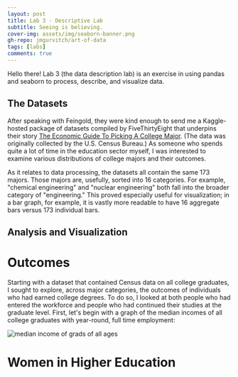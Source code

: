 ```yaml
---
layout: post
title: Lab 3 - Descriptive Lab
subtitle: Seeing is believing.
cover-img: assets/img/seaborn-banner.png
gh-repo: jmgurvitch/art-of-data
tags: [labs]
comments: true
---
```


Hello there! Lab 3 (the data description lab) is an exercise in using pandas and seaborn to process, describe, and visualize data.

## The Datasets
After speaking with Feingold, they were kind enough to send me a Kaggle-hosted package of datasets compiled by FiveThirtyEight that underpins their story [The Economic Guide To Picking A College Major](https://fivethirtyeight.com/features/the-economic-guide-to-picking-a-college-major/). (The data was originally collected by the U.S. Census Bureau.) As someone who spends quite a lot of time in the education sector myself, I was interested to examine various distributions of college majors and their outcomes. 

As it relates to data processing, the datasets all contain the same 173 majors. Those majors are, usefully, sorted into 16 categories. For example, "chemical engineering" and "nuclear engineering" both fall into the broader category of "engineering." This proved especially useful for visualization; in a bar graph, for example, it is vastly more readable to have 16 aggregate bars versus 173 individual bars.

## Analysis and Visualization
# Outcomes
Starting with a dataset that contained Census data on all college graduates, I sought to explore, across major categories, the outcomes of individuals who had earned college degrees. To do so, I looked at both people who had entered the workforce and people who had continued their studies at the graduate level. First, let's begin with a graph of the median incomes of all college graduates with year-round, full time employment:

![median income of grads of all ages]({{site.baseurl}}/assets/img/median-income-all-ages)

# Women in Higher Education 
